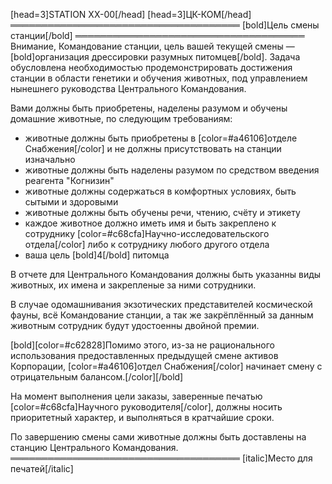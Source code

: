 [head=3]STATION XX-00[/head]
[head=3]ЦК-КОМ[/head]
═════════════════════════════════════
[bold]Цель смены станции[/bold]
═════════════════════════════════════
Внимание, Командование станции, цель вашей текущей смены — [bold]организация дрессировки разумных питомцев[/bold]. Задача обусловлена необходимостью продемонстрировать достижения станции в области генетики и обучения животных, под управлением нынешнего руководства Центрального Командования.

Вами должны быть приобретены, наделены разумом и обучены домашние животные, по следующим требованиям:
- животные должны быть приобретены в [color=#a46106]отделе Снабжения[/color] и не должны присутствовать на станции изначально
- животные должны быть наделены разумом по средством введения реагента "Когнизин"
- животные должны содержаться в комфортных условиях, быть сытыми и здоровыми
- животные должны быть обучены речи, чтению, счёту и этикету
- каждое животное должно иметь имя и быть закреплено к сотруднику [color=#c68cfa]Научно-исследовательского отдела[/color] либо к сотруднику любого другого отдела
- ваша цель [bold]4[/bold] питомца

В отчете для Центрального Командования должны быть указанны виды животных, их имена и закрепленые за ними сотрудники.

В случае одомашнивания экзотических представителей космической фауны, всё Командование станции, а так же закрёплённый за данным животным сотрудник будут удостоенны двойной премии.

[bold][color=#c62828]Помимо этого, из-за не рационального использования предоставленных предыдущей смене активов Корпорации, [color=#a46106]отдел Снабжения[/color] начинает смену с отрицательным балансом.[/color][/bold]

На момент выполнения цели заказы, заверенные печатью [color=#c68cfa]Научного руководителя[/color], должны носить приоритетный характер, и выполняться в кратчайшие сроки.

По завершению смены сами животные должны быть доставлены на станцию Центрального Командования.
═════════════════════════════════════
[italic]Место для печатей[/italic]
